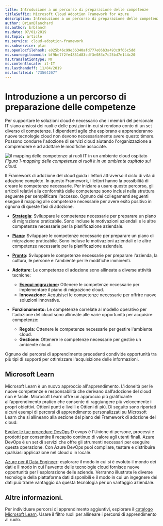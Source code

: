 ```yaml
---
title: Introduzione a un percorso di preparazione delle competenze
titleSuffix: Microsoft Cloud Adoption Framework for Azure
description: Introduzione a un percorso di preparazione delle competenze
author: BrianBlanchard
ms.author: brblanch
ms.date: 07/01/2019
ms.topic: article
ms.service: cloud-adoption-framework
ms.subservice: plan
ms.openlocfilehash: e025b46c99e36340afd777e06b3a493c9f65c5dd
ms.sourcegitcommit: bf9be7f2fe4851d83cdf3e083c7c25bd7e144c20
ms.translationtype: MT
ms.contentlocale: it-IT
ms.lasthandoff: 11/04/2019
ms.locfileid: "73564207"
---
```

# <a name="getting-started-on-a-skills-readiness-path"></a>Introduzione a un percorso di preparazione delle competenze

Per supportare le soluzioni cloud è necessario che i membri del personale IT siano ansiosi dei ruoli e delle posizioni in cui si rendono conto di un set diverso di competenze. I dipendenti agile che esplorano e apprenderanno nuove tecnologie cloud non devono necessariamente avere questo timore. Possono condurre l'adozione di servizi cloud aiutando l'organizzazione a comprendere e ad adottare le modifiche associate.

![il mapping delle competenze ai ruoli IT in un ambiente cloud ospitato](../_images/skills-guidance.png)
*Figura 1-mapping delle competenze ai ruoli it in un ambiente ospitato sul cloud.*

Il Framework di adozione del cloud guida i lettori attraverso il ciclo di vita di adozione completo. In questo Framework, i lettori hanno la possibilità di creare le competenze necessarie. Per iniziare a usare questo percorso, gli articoli relativi alla conformità delle competenze sono inclusi nella struttura seguente per semplificare l'accesso. Ognuno dei collegamenti seguenti esegue il mapping alle competenze necessarie per avere esito positivo in ognuna di queste fasi di adozione.

- **[Strategia](../strategy/suggested-skills.md):** Sviluppare le competenze necessarie per preparare un piano di migrazione praticabile. Sono incluse le motivazioni aziendali e le altre competenze necessarie per la pianificazione aziendale.
- **[Piano](./suggested-skills.md):** Sviluppare le competenze necessarie per preparare un piano di migrazione praticabile. Sono incluse le motivazioni aziendali e le altre competenze necessarie per la pianificazione aziendale.
- **[Pronto](../ready/suggested-skills.md):** Sviluppare le competenze necessarie per preparare l'azienda, la cultura, le persone e l'ambiente per le modifiche imminenti.

- **Adottare:** Le competenze di adozione sono allineate a diverse attività tecniche:
  - **[Esegui migrazione](../migrate/expanded-scope/suggested-skills.md):** Ottenere le competenze necessarie per implementare il piano di migrazione cloud.
  - **Innovazione:** Acquisisci le competenze necessarie per offrire nuove soluzioni innovative.

- **Funzionamento:** Le competenze correlate al modello operativo per l'adozione del cloud sono allineate alle varie opportunità per acquisire competenze:
  - **Regola:** Ottenere le competenze necessarie per gestire l'ambiente cloud.
  - **Gestione:** Ottenere le competenze necessarie per gestire un ambiente cloud.

Ognuno dei percorsi di apprendimento precedenti condivide opportunità tra più tipi di supporti per ottimizzare l'acquisizione delle informazioni.

## <a name="microsoft-learn"></a>Microsoft Learn

Microsoft Learn è un nuovo approccio all'apprendimento. L'idoneità per le nuove competenze e responsabilità che derivano dall'adozione del cloud non è facile. Microsoft Learn offre un approccio più gratificante all'apprendimento pratico che consente di raggiungere più velocemente i propri obiettivi. Ottieni punti e livelli e Ottieni di più.
Di seguito sono riportati alcuni esempi di percorsi di apprendimento personalizzati su Microsoft Learn che si allineano alla sezione del piano del Framework di adozione del cloud:

[Evolve le tue procedure DevOps](https://docs.microsoft.com/learn/paths/evolve-your-devops-practices):D evops è l'Unione di persone, processi e prodotti per consentire il recapito continuo di valore agli utenti finali. Azure DevOps è un set di servizi che offre gli strumenti necessari per eseguire questa operazione. Con Azure DevOps puoi compilare, testare e distribuire qualsiasi applicazione nel cloud o in locale.

[Azure per il Data Engineer](https://docs.microsoft.com/learn/paths/azure-for-the-data-engineer): esplorare il modo in cui si è evoluto il mondo dei dati e il modo in cui l'avvento delle tecnologie cloud fornisce nuove opportunità per l'esplorazione delle aziende. Verranno illustrate le diverse tecnologie della piattaforma dati disponibili e il modo in cui un ingegnere dei dati può trarre vantaggio da questa tecnologia per un vantaggio aziendale.

## <a name="learn-more"></a>Altre informazioni.

Per individuare percorsi di apprendimento aggiuntivi, esplorare il [catalogo Microsoft Learn](https://docs.microsoft.com/learn/browse). Usare il filtro ruoli per allineare i percorsi di apprendimento al ruolo.
